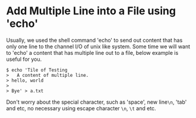 # Add Multiple Line into a File using 'echo'

Usually, we used the shell command 'echo' to send out content that has only one line to the channel I/O of unix like system. Some time we will want to 'echo' a content that has multiple line out to a file, below example is useful for you.

```shell
$ echo 'Tile of Testing
>   A content of multiple line.
> hello, world 
> 
> Bye' > a.txt
```

Don't worry about the special character, such as 'space', new line`\n`, 'tab' and etc, no necessary using escape character `\n`, `\t` and etc.